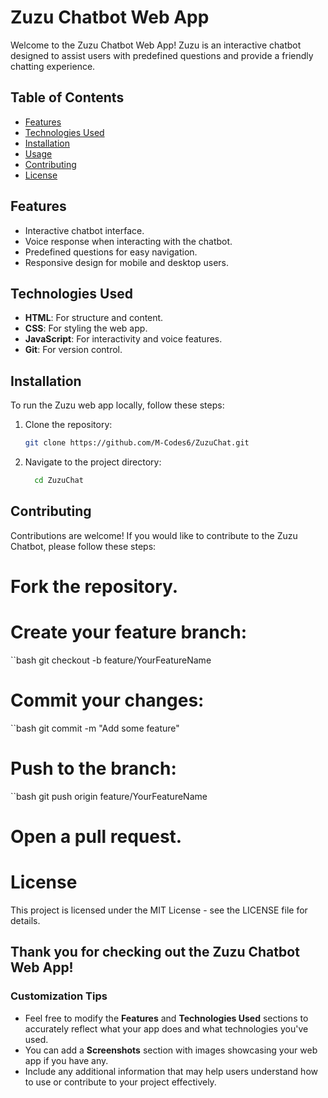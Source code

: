 # Zuzu Chatbot Web App

Welcome to the Zuzu Chatbot Web App! Zuzu is an interactive chatbot designed to assist users with predefined questions and provide a friendly chatting experience.

## Table of Contents
- [Features](#features)
- [Technologies Used](#technologies-used)
- [Installation](#installation)
- [Usage](#usage)
- [Contributing](#contributing)
- [License](#license)

## Features
- Interactive chatbot interface.
- Voice response when interacting with the chatbot.
- Predefined questions for easy navigation.
- Responsive design for mobile and desktop users.

## Technologies Used
- **HTML**: For structure and content.
- **CSS**: For styling the web app.
- **JavaScript**: For interactivity and voice features.
- **Git**: For version control.

## Installation
To run the Zuzu web app locally, follow these steps:

1. Clone the repository:
   ```bash
   git clone https://github.com/M-Codes6/ZuzuChat.git
2. Navigate to the project directory:
   ```bash
     cd ZuzuChat


## Contributing
  Contributions are welcome! If you would like to contribute to the Zuzu Chatbot, please follow these steps:

 # Fork the repository.

 # Create your feature branch:
   ``bash
   git checkout -b feature/YourFeatureName

# Commit your changes:
   ``bash
   git commit -m "Add some feature"
   
# Push to the branch:
  ``bash
    git push origin feature/YourFeatureName
    
# Open a pull request.

# License

This project is licensed under the MIT License - see the LICENSE file for details.

## Thank you for checking out the Zuzu Chatbot Web App!

### Customization Tips
- Feel free to modify the **Features** and **Technologies Used** sections to accurately reflect what your app does and what technologies you've used.
- You can add a **Screenshots** section with images showcasing your web app if you have any.
- Include any additional information that may help users understand how to use or contribute to your project effectively. 








